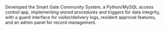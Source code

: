 Developed the Smart Gate Community System, a Python/MySQL access control app, implementing stored procedures and triggers for data integrity, with a guard interface for visitor/delivery logs, resident approval features, and an admin panel for record management.
